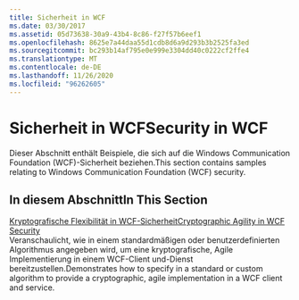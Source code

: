 ```yaml
---
title: Sicherheit in WCF
ms.date: 03/30/2017
ms.assetid: 05d73638-30a9-43b4-8c86-f27f57b6eef1
ms.openlocfilehash: 8625e7a44daa55d1cdb8d6a9d293b3b2525fa3ed
ms.sourcegitcommit: bc293b14af795e0e999e3304dd40c0222cf2ffe4
ms.translationtype: MT
ms.contentlocale: de-DE
ms.lasthandoff: 11/26/2020
ms.locfileid: "96262605"
---
```

# <a name="security-in-wcf"></a><span data-ttu-id="eaec3-102">Sicherheit in WCF</span><span class="sxs-lookup"><span data-stu-id="eaec3-102">Security in WCF</span></span>

<span data-ttu-id="eaec3-103">Dieser Abschnitt enthält Beispiele, die sich auf die Windows Communication Foundation (WCF)-Sicherheit beziehen.</span><span class="sxs-lookup"><span data-stu-id="eaec3-103">This section contains samples relating to Windows Communication Foundation (WCF) security.</span></span>  
  
## <a name="in-this-section"></a><span data-ttu-id="eaec3-104">In diesem Abschnitt</span><span class="sxs-lookup"><span data-stu-id="eaec3-104">In This Section</span></span>  

 [<span data-ttu-id="eaec3-105">Kryptografische Flexibilität in WCF-Sicherheit</span><span class="sxs-lookup"><span data-stu-id="eaec3-105">Cryptographic Agility in WCF Security</span></span>](cryptographic-agility-in-wcf-security.md)  
 <span data-ttu-id="eaec3-106">Veranschaulicht, wie in einem standardmäßigen oder benutzerdefinierten Algorithmus angegeben wird, um eine kryptografische, Agile Implementierung in einem WCF-Client und-Dienst bereitzustellen.</span><span class="sxs-lookup"><span data-stu-id="eaec3-106">Demonstrates how to specify in a standard or custom algorithm to provide a cryptographic, agile implementation in a WCF client and service.</span></span>
